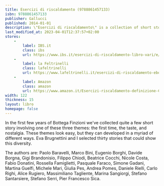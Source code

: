 ```yaml
---
title: Esercizi di riscaldamento (9788861457133)
isbn: 9788861457133
publisher: Gallucci
published: 2014-01-01
description: \"Esercizi di riscaldamento\" is a collection of short stories written during the first few years of activity of Bottega Finzioni.
last_modified_at: 2023-04-01T12:37:57+02:00
stores:
    -
        label: IBS.it
        class: ibs
        url: https://www.ibs.it/esercizi-di-riscaldamento-libro-vari/e/9788861457133
    - 
        label: la Feltrinelli
        class: lafeltrinelli
        url: https://www.lafeltrinelli.it/esercizi-di-riscaldamento-ebook-vari/e/9788861457508
    - 
        label: Amazon
        class: amazon
        url: https://www.amazon.it/Esercizi-riscaldamento-definizione-Carlo-Lucarelli-ebook/dp/B00L7839U2/
width: 122
thickness: 15
layout: libro
homepage: false
---
```

In the first few years of Bottega Finzioni we've collected quite a few short story involving one of these three themes: the first time, the taste, and nostalgia.  These themes look easy, but they can developed in a myriad of different ways.  Eva Brugnettini and I selected thirty stories that could show this diversity.

The authors are: Paolo Baravelli, Marco Bini, Eugenio Borghi, Davide Borgna, Gigi Brandonisio, Filippo Chiodi, Beatrice Cocchi, Nicole Costa, Fabio Donatini, Rossella Famiglietti, Pasquale Faraco, Simone Gadani, Martina Guelfi, Michele Mari, Giulia Pes, Andrea Pomes, Daniele Rielli, Carlo Righi, Alice Rugiero, Massimiliano Tagliente, Marina Sangiorgi, Stefano Santarsiere, Stefano Serri, Pier Francesco Sica.

